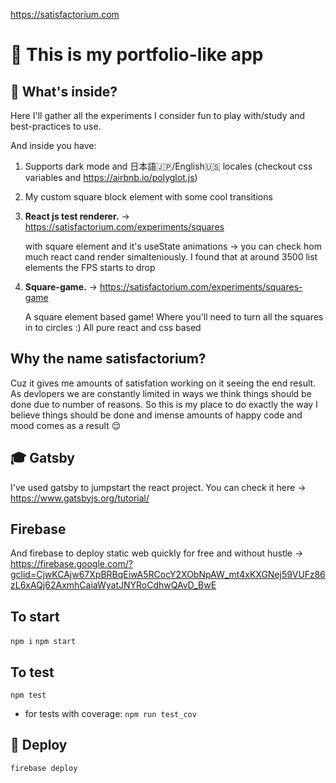 https://satisfactorium.com

# 🚀 This is my portfolio-like app

## 🧐 What's inside?

Here I'll gather all the experiments I consider fun to play with/study and best-practices to use.

And inside you have:    

1. Supports dark mode and 日本語🇯🇵/English🇺🇸 locales (checkout css variables and https://airbnb.io/polyglot.js)
2. My custom square block element with some cool transitions 
3.  **React js test renderer.** -> https://satisfactorium.com/experiments/squares

    with square element and it's useState animations -> you can check hom much react cand render simalteniously.
    I found that at around 3500 list elements the FPS starts to drop

4.  **Square-game.** -> https://satisfactorium.com/experiments/squares-game

    A square element based game! Where you'll need to turn all the squares in to circles :)
    All pure react and css based

## Why the name satisfactorium?

Cuz it gives me amounts of satisfation working on it seeing the end result. As devlopers we are constantly limited in ways we think things should be done due to number of reasons. So this is my place to do exactly the way I believe things should be done and imense amounts of happy code and mood comes as a result 😌    
    
## 🎓 Gatsby

I've used gatsby to jumpstart the react project. You can check it here -> https://www.gatsbyjs.org/tutorial/

## Firebase

And firebase to deploy static web quickly for free and without hustle -> https://firebase.google.com/?gclid=CjwKCAjw67XpBRBqEiwA5RCocY2XObNpAW_mt4xKXGNej59VUFz86zL6xAQj62AxmhCaiaWyatJNYRoCdhwQAvD_BwE

## To start

 `npm i`
 `npm start`

## To test

 `npm test`
  - for tests with coverage:
 `npm run test_cov`

## 💫 Deploy

`firebase deploy`
